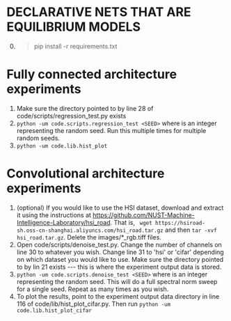 # DECLARATIVE NETS THAT ARE EQUILIBRIUM MODELS

0. > pip install -r requirements.txt

# Fully connected architecture experiments
1. Make sure the directory pointed to by line 28 of code/scripts/regression_test.py exists
2. ``` python -um code.scripts.regression_test <SEED> ```
  where <SEED> is an integer representing the random seed. Run this multiple times for multiple random seeds.
3. ```python -um code.lib.hist_plot```
# Convolutional architecture experiments
1. (optional) If you would like to use the HSI dataset, download and extract it using the instructions at https://github.com/NUST-Machine-Intelligence-Laboratory/hsi_road. That is, ``` wget https://hsiroad-sh.oss-cn-shanghai.aliyuncs.com/hsi_road.tar.gz``` and then ```tar -xvf hsi_road.tar.gz```. Delete the images/*_rgb.tiff files.
2. Open code/scripts/denoise_test.py. Change the number of channels on line 30 to whatever you wish. Change line 31 to 'hsi' or 'cifar' depending on which dataset you would like to use. Make sure the directory pointed to by lin 21 exists --- this is where the experiment output data is stored. 
3. ```python -um code.scripts.denoise_test <SEED>``` where <SEED> is an integer representing the random seed. This will do a full spectral norm sweep for a single seed. Repeat as many times as you wish.
4. To plot the results, point to the experiment output data directory in line 116 of code/lib/hist_plot_cifar.py. Then run 
  ```python -um code.lib.hist_plot_cifar```
